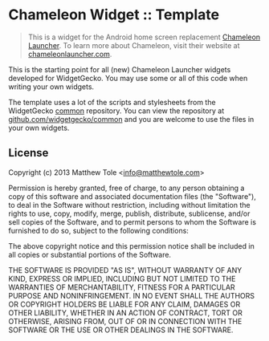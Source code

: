 # Chameleon Widget :: Template

> This is a widget for the Android home screen replacement [Chameleon Launcher][1]. To learn more about Chameleon, visit their website at [chameleonlauncher.com][1].

This is the starting point for all (new) Chameleon Launcher widgets developed for WidgetGecko. You may use some or all of this code when writing your own widgets.

The template uses a lot of the scripts and stylesheets from the WidgetGecko [common][2] repository. You can view the repository at [github.com/widgetgecko/common][2] and you are welcome to use the files in your own widgets.


## License

Copyright (c) 2013 Matthew Tole &lt;info@matthewtole.com&gt;

Permission is hereby granted, free of charge, to any person obtaining a copy of this software and associated documentation files (the "Software"), to deal in the Software without restriction, including without limitation the rights to use, copy, modify, merge, publish, distribute, sublicense, and/or sell copies of the Software, and to permit persons to whom the Software is furnished to do so, subject to the following conditions:

The above copyright notice and this permission notice shall be included in all copies or substantial portions of the Software.

THE SOFTWARE IS PROVIDED "AS IS", WITHOUT WARRANTY OF ANY KIND, EXPRESS OR IMPLIED, INCLUDING BUT NOT LIMITED TO THE WARRANTIES OF MERCHANTABILITY, FITNESS FOR A PARTICULAR PURPOSE AND NONINFRINGEMENT. IN NO EVENT SHALL THE AUTHORS OR COPYRIGHT HOLDERS BE LIABLE FOR ANY CLAIM, DAMAGES OR OTHER LIABILITY, WHETHER IN AN ACTION OF CONTRACT, TORT OR OTHERWISE, ARISING FROM, OUT OF OR IN CONNECTION WITH THE SOFTWARE OR THE USE OR OTHER DEALINGS IN THE SOFTWARE.


[1]: http://www.chameleonlauncher.com/
[2]: https://github.com/widgetgecko/common/